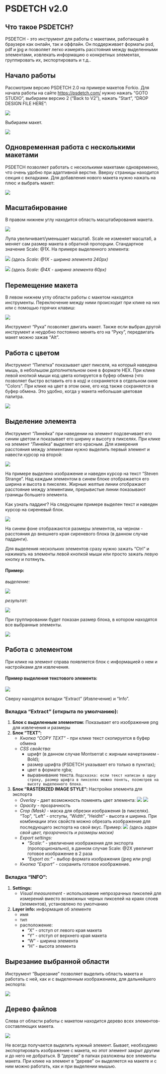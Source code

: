 # PSDETCH v2.0

## Что такое PSDETCH?

PSDETCH  - это инструмент для работы с макетами, работающий в браузере как онлайн, так и оффлайн. Он поддерживает форматы psd, pdf и jpg и позволяет легко измерять расстояния между выделенными элементами, извлекать информацию о конкретных элементах, группировать их, экспортировать и т.д..

## Начало работы

Рассмотрим версию PSDETCH 2.0 на примере макетов Forkio.
Для начала работы на сайте https://psdetch.com/ нужно нажать “GOTO STUDIO”, выбираем версию 2 (“Back to V2”), нажать “Start”, “DROP DESIGN FILE HERE”:

![](https://drive.google.com/open?id=1jZEPtMbrVMGcCImzjGXRbIity5olbqd4)

Выбираем макет. 

![](https://drive.google.com/open?id=1FBGBwMRUH02C0LwYmwowrHwnVw4q2eAs)

## Одновременная работа с несколькими макетами

PSDETCH позволяет работать с несколькими макетами одновременно, что очень удобно при адаптивной верстке. Вверху страницы находится секция с вкладками. Для добавления нового макета нужно нажать на плюс и выбрать макет:

![](https://drive.google.com/open?id=1Mvv_CDHrB43e7D_RVmBPEbpHU1_NbkUT)

## Масштабирование

В правом нижнем углу находится область масштабирования макета.

![](https://drive.google.com/open?id=1f_wRo9y6mEd7FSXfnWRXmjvB8qmIsFbv)

Лупа увеличивает/уменьшает масштаб.
Scale не изменяет масштаб, а меняет сам размер макета в обратной пропорции.
Стандартное значение Scale: @1X.
На примере выделенного элемента:

![](https://drive.google.com/open?id=1TMXWTRMSjFeGLtQ4siMiTH9aUaArN7gl)
*(здесь Scale: @1X - ширина элемента 240px)*

![](https://drive.google.com/open?id=1wxzVMmdUF9EZv05E9JisVHJF-IP_YTLZ)
*(здесь Scale: @4X - ширина элемента 60px)*

## Перемещение макета
В левом нижнем углу области работы с макетом находятся инструменты. Переключение между ними происходит при клике на них или с помощью горячих клавиш:

![](https://drive.google.com/open?id=1vTyPoHx0jtix6kr0dAdWN-6L1DCapukx)

Инструмент “Рука” позволяет двигать макет. Также если выбран другой инструмент и неудобно постоянно менять его на “Руку”, передвигать макет можно зажав “Alt”.

## Работа с цветом

Инструмент “Пипетка” показывает цвет пикселя, на который наведена мышь, в небольшом дополнительном окне в формате HEX. При клике левой кнопкой мыши код цвета копируется в буфер обмена (что позволяет быстро вставить его в код) и сохраняется в отдельном окне “Colors”. При клике на цвет в этом окне, его код также сохраняется в буфер обмена. Это удобно, когда у макета небольшая цветовая палитра.

![](https://drive.google.com/open?id=1Dv3wBxRLdXFlJbxTlfFPJa80fmIlrCQI)

## Выделение элемента

Инструмент “Линейка” при наведении на элемент подсвечивает его синим цветом и показывает его ширину и высоту в пикселях.
При клике на элемент “Линейка” выделяет его красным.
Для измерения расстояния между элементами нужно выделить первый элемент и навести курсор на второй:

![](https://drive.google.com/open?id=1gYfQ89czjZWT85MnjoyOZDKbjaBcDUhO)

На примере выделено изображение и наведен курсор на текст “Steven Strange”.
Над каждым элементом в синем блоке отображается его ширина и высота в пикселях.
Жирные желтые линии отображают расстояние между элементами, прерывистые линии показывают границы большего элемента.

Как узнать паддинг?
На следующем примере выделен текст и наведен курсор на сиреневый блок.

![](https://drive.google.com/open?id=1SDkZfI9oMqeQgEZjC0qXKoI2symoLKgG)

На синем фоне отображаются размеры элементов, на черном - расстояния до внешнего края сиреневого блока (в данном случае паддинги).

Для выделения нескольких элементов сразу нужно зажать “Ctrl” и нажимать на элементы левой кнопкой мыши или просто зажать левую кнопку и потянуть.

#### Пример:

*выделение:*

![](https://drive.google.com/open?id=180cs4yx6Ay0WxzP6qJmTGPlvN4gkQaHI)

*результат:*

![](https://drive.google.com/open?id=1e3JAO-4Klp4vY6BDxXtmCNa6RaaaaOKU)

При группировании будет показан размер блока, в котором находятся все выбранные элементы.
 
![](https://drive.google.com/open?id=1KxVfPF0FaRCy5M_X3NAxHhlrQQJBQBoK)

## Работа с элементом

При клике на элемент справа появляется блок с информацией о нем и настройками для извлечения.

#### Пример выделения текстового элемента:

![](https://drive.google.com/open?id=1xvfHFiyLZVfoJJH8Tx7Jp3cNqjthnwFn)

Сверху находятся вкладки “Extract” (Извлечение) и “Info”.

### Вкладка “Extract” (открыта по умолчанию):

1. **Блок с выделенным элементом:**
Показывает его изображение png для извлечения и размеры
2. **Блок “TEXT”:**
	+ *Кнопка “COPY TEXT”* - при клике текст скопируется в буфер обмена
	+ *CSS свойства:* 
		+ шрифт (в данном случае Montserrat с жирным начертанием - Bold);
		+ размер шрифта (PSDETCH указывает его только в пунктах);
		+ цвет в формате rgba;
		+ выравнивание текста.
`Подсказка: если текст написан в одну строку, размер шрифта в пикселях можно понять, посмотрев на высоту выделенного блока.`
3. **Блок “RASTERIZED IMAGE STYLE”:**
Настройки элемента для экспорта
	+ *Overlay* - дает возможность поменять цвет элемента:
	![](https://drive.google.com/open?id=1J-Jkdf_WF7VvlBt4jq25cXL--hZqEHst)
	![](https://drive.google.com/open?id=1igK_4bLcj57mh1fkBjbyt1WdNh1DzqYb)
	+ *Opacity* - прозрачность
	+ *Crop (Mask)* - маска для обрезки изображения (в пикселях). “Top”, “Left” - отступы, “Width”, “Heidht” - высота и ширина. При комбинации этих свойств можно обрезать изображение для последующего экспорта на свой вкус. Пример:
	![](https://drive.google.com/open?id=1dOEBgyTvou0w-_cOWf1zM4LNv33VSB9c)
	*(здесь задан свой цвет, прозрачность и размеры маски)*
	+ *Export settings:*
		+ *“Scale:”* - увеличение изображения для экспорта (пропорционально), в данном случае Scale: @2X увеличит готовое изображение в 2 раза
		+ *“Export as:”* - выбор формата изображения (jpeg или png)
	+ *Кнопка “Export”* - сохранить готовое изображение.
	
### Вкладка “INFO”:

1. **Settings:**
	+ *Visual measurement* - использование непрозрачных пикселей для измерений вместо возможных черных пикселей на краях слоев (элементов), установлено по умолчанию
2. **Layer info:** информация об элементе
	+ имя
	+ тип
	+ расположение:
		+ “X” - отступ от левого края макета
		+ “Y” - отступ от верхнего края макета
		+ “W” - ширина элемента
		+ “H” - высота элемента

## Вырезание выбранной области

Инструмент “Вырезание” позволяет выделить область макета и работать с ней, как и с выделенным изображением, для дальнейшего экспорта:

![](https://drive.google.com/open?id=13L6VTaBuGtfKGONy4CcgR-TWTLRQ153-)

## Дерево файлов

Слева от области работы с макетом находится дерево всех элементов-составляющих макета.

![](https://drive.google.com/open?id=1BDob1FcFXFNyke5HNfxjxFlG-xop1TDK)

Не всегда получается выделить нужный элемент. Бывает, необходимо экспортировать изображение с макета, но этот элемент закрыт другим и до него не добраться. В “дереве” в папках разложены все элементы макета. При клике на элемент в “дереве” он выделяется на макете и с ним можно работать, как и при выделении мышью.
